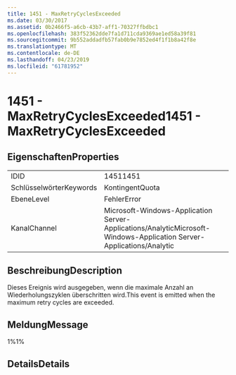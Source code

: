```yaml
---
title: 1451 - MaxRetryCyclesExceeded
ms.date: 03/30/2017
ms.assetid: 0b2466f5-a6cb-43b7-aff1-70327ffbdbc1
ms.openlocfilehash: 383f52362dde7fa1d711cda9369ae1ed58a39f81
ms.sourcegitcommit: 9b552addadfb57fab0b9e7852ed4f1f1b8a42f8e
ms.translationtype: MT
ms.contentlocale: de-DE
ms.lasthandoff: 04/23/2019
ms.locfileid: "61781952"
---
```

# <a name="1451---maxretrycyclesexceeded"></a><span data-ttu-id="b548e-102">1451 - MaxRetryCyclesExceeded</span><span class="sxs-lookup"><span data-stu-id="b548e-102">1451 - MaxRetryCyclesExceeded</span></span>
## <a name="properties"></a><span data-ttu-id="b548e-103">Eigenschaften</span><span class="sxs-lookup"><span data-stu-id="b548e-103">Properties</span></span>  
  
|||  
|-|-|  
|<span data-ttu-id="b548e-104">ID</span><span class="sxs-lookup"><span data-stu-id="b548e-104">ID</span></span>|<span data-ttu-id="b548e-105">1451</span><span class="sxs-lookup"><span data-stu-id="b548e-105">1451</span></span>|  
|<span data-ttu-id="b548e-106">Schlüsselwörter</span><span class="sxs-lookup"><span data-stu-id="b548e-106">Keywords</span></span>|<span data-ttu-id="b548e-107">Kontingent</span><span class="sxs-lookup"><span data-stu-id="b548e-107">Quota</span></span>|  
|<span data-ttu-id="b548e-108">Ebene</span><span class="sxs-lookup"><span data-stu-id="b548e-108">Level</span></span>|<span data-ttu-id="b548e-109">Fehler</span><span class="sxs-lookup"><span data-stu-id="b548e-109">Error</span></span>|  
|<span data-ttu-id="b548e-110">Kanal</span><span class="sxs-lookup"><span data-stu-id="b548e-110">Channel</span></span>|<span data-ttu-id="b548e-111">Microsoft-Windows-Application Server-Applications/Analytic</span><span class="sxs-lookup"><span data-stu-id="b548e-111">Microsoft-Windows-Application Server-Applications/Analytic</span></span>|  
  
## <a name="description"></a><span data-ttu-id="b548e-112">Beschreibung</span><span class="sxs-lookup"><span data-stu-id="b548e-112">Description</span></span>  
 <span data-ttu-id="b548e-113">Dieses Ereignis wird ausgegeben, wenn die maximale Anzahl an Wiederholungszyklen überschritten wird.</span><span class="sxs-lookup"><span data-stu-id="b548e-113">This event is emitted when the maximum retry cycles are exceeded.</span></span>  
  
## <a name="message"></a><span data-ttu-id="b548e-114">Meldung</span><span class="sxs-lookup"><span data-stu-id="b548e-114">Message</span></span>  
 <span data-ttu-id="b548e-115">1%</span><span class="sxs-lookup"><span data-stu-id="b548e-115">1%</span></span>  
  
## <a name="details"></a><span data-ttu-id="b548e-116">Details</span><span class="sxs-lookup"><span data-stu-id="b548e-116">Details</span></span>
